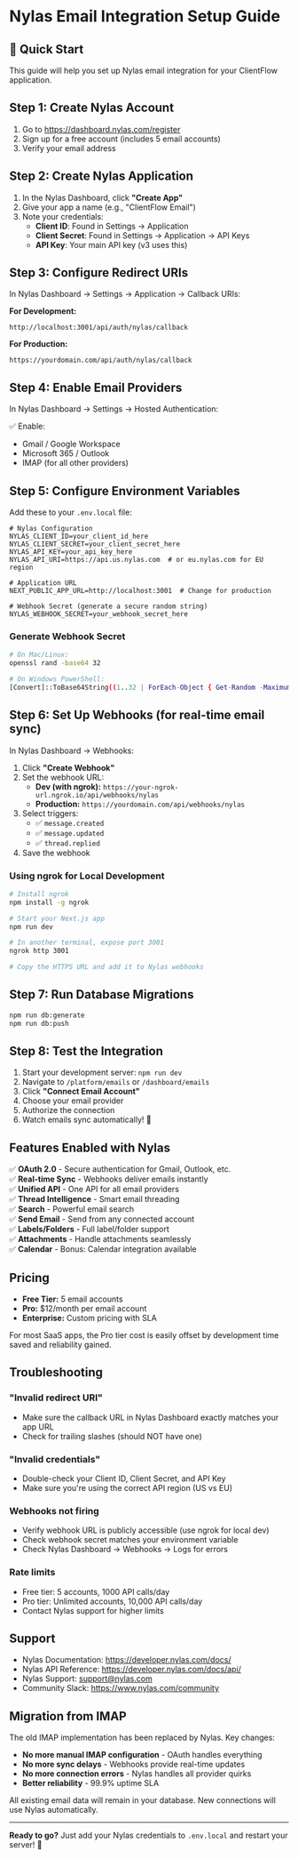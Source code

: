 # Nylas Email Integration Setup Guide

## 🚀 Quick Start

This guide will help you set up Nylas email integration for your ClientFlow application.

## Step 1: Create Nylas Account

1. Go to https://dashboard.nylas.com/register
2. Sign up for a free account (includes 5 email accounts)
3. Verify your email address

## Step 2: Create Nylas Application

1. In the Nylas Dashboard, click **"Create App"**
2. Give your app a name (e.g., "ClientFlow Email")
3. Note your credentials:
   - **Client ID**: Found in Settings → Application
   - **Client Secret**: Found in Settings → Application → API Keys
   - **API Key**: Your main API key (v3 uses this)

## Step 3: Configure Redirect URIs

In Nylas Dashboard → Settings → Application → Callback URIs:

**For Development:**
```
http://localhost:3001/api/auth/nylas/callback
```

**For Production:**
```
https://yourdomain.com/api/auth/nylas/callback
```

## Step 4: Enable Email Providers

In Nylas Dashboard → Settings → Hosted Authentication:

✅ Enable:
- Gmail / Google Workspace
- Microsoft 365 / Outlook
- IMAP (for all other providers)

## Step 5: Configure Environment Variables

Add these to your `.env.local` file:

```env
# Nylas Configuration
NYLAS_CLIENT_ID=your_client_id_here
NYLAS_CLIENT_SECRET=your_client_secret_here
NYLAS_API_KEY=your_api_key_here
NYLAS_API_URI=https://api.us.nylas.com  # or eu.nylas.com for EU region

# Application URL
NEXT_PUBLIC_APP_URL=http://localhost:3001  # Change for production

# Webhook Secret (generate a secure random string)
NYLAS_WEBHOOK_SECRET=your_webhook_secret_here
```

### Generate Webhook Secret

```bash
# On Mac/Linux:
openssl rand -base64 32

# On Windows PowerShell:
[Convert]::ToBase64String((1..32 | ForEach-Object { Get-Random -Maximum 256 }))
```

## Step 6: Set Up Webhooks (for real-time email sync)

In Nylas Dashboard → Webhooks:

1. Click **"Create Webhook"**
2. Set the webhook URL:
   - **Dev (with ngrok):** `https://your-ngrok-url.ngrok.io/api/webhooks/nylas`
   - **Production:** `https://yourdomain.com/api/webhooks/nylas`
3. Select triggers:
   - ✅ `message.created`
   - ✅ `message.updated`
   - ✅ `thread.replied`
4. Save the webhook

### Using ngrok for Local Development

```bash
# Install ngrok
npm install -g ngrok

# Start your Next.js app
npm run dev

# In another terminal, expose port 3001
ngrok http 3001

# Copy the HTTPS URL and add it to Nylas webhooks
```

## Step 7: Run Database Migrations

```bash
npm run db:generate
npm run db:push
```

## Step 8: Test the Integration

1. Start your development server: `npm run dev`
2. Navigate to `/platform/emails` or `/dashboard/emails`
3. Click **"Connect Email Account"**
4. Choose your email provider
5. Authorize the connection
6. Watch emails sync automatically! 🎉

## Features Enabled with Nylas

✅ **OAuth 2.0** - Secure authentication for Gmail, Outlook, etc.  
✅ **Real-time Sync** - Webhooks deliver emails instantly  
✅ **Unified API** - One API for all email providers  
✅ **Thread Intelligence** - Smart email threading  
✅ **Search** - Powerful email search  
✅ **Send Email** - Send from any connected account  
✅ **Labels/Folders** - Full label/folder support  
✅ **Attachments** - Handle attachments seamlessly  
✅ **Calendar** - Bonus: Calendar integration available  

## Pricing

- **Free Tier:** 5 email accounts
- **Pro:** $12/month per email account
- **Enterprise:** Custom pricing with SLA

For most SaaS apps, the Pro tier cost is easily offset by development time saved and reliability gained.

## Troubleshooting

### "Invalid redirect URI"
- Make sure the callback URL in Nylas Dashboard exactly matches your app URL
- Check for trailing slashes (should NOT have one)

### "Invalid credentials"
- Double-check your Client ID, Client Secret, and API Key
- Make sure you're using the correct API region (US vs EU)

### Webhooks not firing
- Verify webhook URL is publicly accessible (use ngrok for local dev)
- Check webhook secret matches your environment variable
- Check Nylas Dashboard → Webhooks → Logs for errors

### Rate limits
- Free tier: 5 accounts, 1000 API calls/day
- Pro tier: Unlimited accounts, 10,000 API calls/day
- Contact Nylas support for higher limits

## Support

- Nylas Documentation: https://developer.nylas.com/docs/
- Nylas API Reference: https://developer.nylas.com/docs/api/
- Nylas Support: support@nylas.com
- Community Slack: https://www.nylas.com/community

## Migration from IMAP

The old IMAP implementation has been replaced by Nylas. Key changes:

- **No more manual IMAP configuration** - OAuth handles everything
- **No more sync delays** - Webhooks provide real-time updates
- **No more connection errors** - Nylas handles all provider quirks
- **Better reliability** - 99.9% uptime SLA

All existing email data will remain in your database. New connections will use Nylas automatically.

---

**Ready to go?** Just add your Nylas credentials to `.env.local` and restart your server! 🚀






